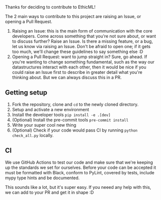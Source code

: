 Thanks for deciding to contribute to EthicML!

The 2 main ways to contribute to this project are raising an Issue, or opening a Pull Request.
  1. Raising an Issue: this is the main form of communication with the core developers. Come across something that you're not sure about, or want to discuss further? Raise an Issue. Is there a missing feature, or a bug, let us know via raising an Issue. Don't be afraid to open one; if it gets too much, we'll change these guidelines to say something else :D
  2. Opening a Pull Request: want to jump straight in? Sure, go ahead. If you're wanting to change something fundamental, such as the way our datastructures interact with each other, then it would be nice if you could raise an Issue first to describe in greater detail what you're thinking about. But we can always discuss this in a PR.
  

## Getting setup
1. Fork the repository, clone and `cd` to the newly cloned directory.
2. Setup and activate a new environment
3. Install the developer tools `pip install -e .[dev]`
4. (Optional) Install the pre-commit tools `pre-commit install`
5. Write your super cool new thing
6. (Optional) Check if your code would pass CI by running `python check_all.py` locally.

## CI
We use GitHub Actions to test our code and make sure that we're keeping up the standards we set for ourselves.
Before your code can be accepted it must be formatted with Black, conform to PyLint, covered by tests, include mypy type hints and be documented.

This sounds like a lot, but it's super easy. If you neeed any help with this, we can add to your PR and get it in shape :D 
